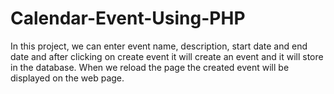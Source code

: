 # Calendar-Event-Using-PHP
In this project, we can enter event name, description, start date and end date and after clicking on create event it will create an event and it will store in the database.
When we reload the page the created event will be displayed on the web page.
